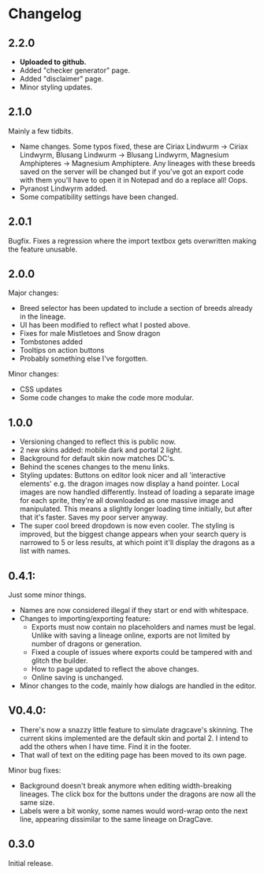 # Changelog
## 2.2.0
- **Uploaded to github.**
- Added "checker generator" page.
- Added "disclaimer" page.
- Minor styling updates.

## 2.1.0
Mainly a few tidbits.
- Name changes. Some typos fixed, these are Ciriax Lindwurm -> Ciriax Lindwyrm, Blusang Lindwurm -> Blusang Lindwyrm, Magnesium Amphipteres -> Magnesium Amphiptere.
Any lineages with these breeds saved on the server will be changed but if you've got an export code with them you'll have to open it in Notepad and do a replace all! Oops.
- Pyranost Lindwyrm added.
- Some compatibility settings have been changed.

## 2.0.1
Bugfix. Fixes a regression where the import textbox gets overwritten making the feature unusable.

## 2.0.0
Major changes:
- Breed selector has been updated to include a section of breeds already in the lineage.
- UI has been modified to reflect what I posted above.
- Fixes for male Mistletoes and Snow dragon
- Tombstones added
- Tooltips on action buttons
- Probably something else I've forgotten.

Minor changes:
- CSS updates
- Some code changes to make the code more modular.

## 1.0.0

- Versioning changed to reflect this is public now.
- 2 new skins added: mobile dark and portal 2 light.
- Background for default skin now matches DC's.
- Behind the scenes changes to the menu links.
- Styling updates: Buttons on editor look nicer and all 'interactive elements' e.g. the dragon images now display a hand pointer.
Local images are now handled differently. Instead of loading a separate image for each sprite, they're all downloaded as one massive image and manipulated. This means a slightly longer loading time initially, but after that it's faster. Saves my poor server anyway.
- The super cool breed dropdown is now even cooler. The styling is improved, but the biggest change appears when your search query is narrowed to 5 or less results, at which point it'll display the dragons as a list with names.

## 0.4.1:

Just some minor things.

- Names are now considered illegal if they start or end with whitespace.
- Changes to importing/exporting feature:
    - Exports must now contain no placeholders and names must be legal. Unlike with saving a lineage online, exports are not limited by number of dragons or generation.
    - Fixed a couple of issues where exports could be tampered with and glitch the builder.
    - How to page updated to reflect the above changes.
    - Online saving is unchanged.
- Minor changes to the code, mainly how dialogs are handled in the editor.

## V0.4.0:
- There's now a snazzy little feature to simulate dragcave's skinning. The current skins implemented are the default skin and portal 2. I intend to add the others when I have time. Find it in the footer.
- That wall of text on the editing page has been moved to its own page.

Minor bug fixes:
- Background doesn't break anymore when editing width-breaking lineages.
The click box for the buttons under the dragons are now all the same size.
- Labels were a bit wonky, some names would word-wrap onto the next line, appearing dissimilar to the same lineage on DragCave.

## 0.3.0
Initial release.